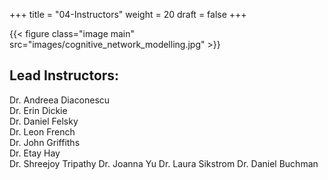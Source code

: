 +++
title = "04-Instructors"
weight = 20
draft = false
+++

{{< figure class="image main" src="images/cognitive_network_modelling.jpg" >}}

## Lead Instructors: 

Dr. Andreea Diaconescu     
Dr. Erin Dickie  
Dr. Daniel Felsky  
Dr. Leon French  
Dr. John Griffiths  
Dr. Etay Hay  
Dr. Shreejoy Tripathy
Dr. Joanna Yu
Dr. Laura Sikstrom
Dr. Daniel Buchman 




